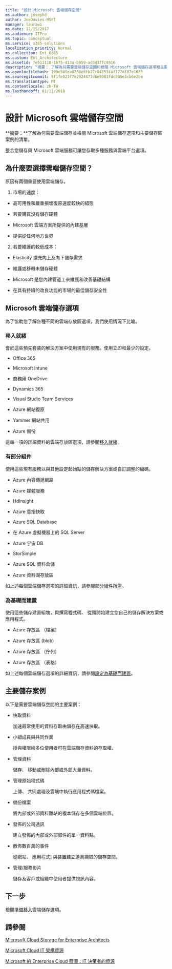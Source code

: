 ```yaml
---
title: "設計 Microsoft 雲端儲存空間"
ms.author: josephd
author: JoeDavies-MSFT
manager: laurawi
ms.date: 12/15/2017
ms.audience: ITPro
ms.topic: conceptual
ms.service: o365-solutions
localization_priority: Normal
ms.collection: Ent_O365
ms.custom: Ent_Architecture
ms.assetid: 7e511118-1b75-413a-b959-ad0d3ffc9516
description: "摘要： 了解為何需要雲端儲存空間和檢閱 Microsoft 雲端儲存選項和主要儲存區案例的清單。"
ms.openlocfilehash: 199e385ea0238e8fb27c04153faf177df07e1025
ms.sourcegitcommit: 9f1fe023f7e2924477d6e9003fdc805e3cb6e2be
ms.translationtype: MT
ms.contentlocale: zh-TW
ms.lasthandoff: 01/11/2018
---
```

# <a name="designing-storage-for-the-microsoft-cloud"></a>設計 Microsoft 雲端儲存空間

 **摘要：**了解為何需要雲端儲存並檢閱 Microsoft 雲端儲存選項和主要儲存區案例的清單。
  
整合您儲存與 Microsoft 雲端服務可讓您存取多種服務與雲端平台選項。
  
## <a name="why-cloud-storage"></a>為什麼要選擇雲端儲存空間？

原因有兩個重要使用雲端儲存。
  
1. 市場的速度：
    
  - 高可用性和嚴重損壞復原速度較快的組態
    
  - 若要購買沒有儲存硬體
    
  - Microsoft 雲端方案所提供的內建基層
    
  - 提供從任何地方世界
    
2. 若要維護的較低成本：
    
  - Elasticity 擴充向上及向下儲存需求
    
  - 維護或移轉未儲存硬體
    
  - Microsoft 是您內建管道工來維護和改善基礎結構
    
  - 在具有持續的改良功能的市場的最佳儲存安全性
    
## <a name="microsoft-cloud-storage-options"></a>Microsoft 雲端儲存選項

為了協助您了解各種不同的雲端存放區選項，我們使用情況下比喻。
  
### <a name="move-in-ready"></a>移入就緒

會於這些預先套裝的解決方案中使用現有的服務。使用立即和最少的設定。
  
- Office 365
    
- Microsoft Intune
    
- 商務用 OneDrive
    
- Dynamics 365
    
- Visual Studio Team Services
    
- Azure 網站復原
    
- Yammer 網站共用
    
- Azure 備份
    
這每一項的詳細資料的雲端存放區選項，請參閱[移入就緒](move-in-ready.md)。
  
### <a name="some-assembly-required"></a>有部分組件

使用這些現有服務以與其他設定起始點的儲存解決方案或自訂調整的編碼。
  
- Azure 內容傳遞網路
    
- Azure 媒體服務
    
- HdInsight
    
- Azure 意指快取
    
- Azure SQL Database
    
- 在 Azure 虛擬機器上的 SQL Server
    
- Azure 宇宙 DB
    
- StorSimple
    
- Azure SQL 資料倉儲
    
- Azure 資料湖存放區
    
如上述每個雲端儲存選項的詳細資訊，請參閱[部分組件所需](some-assembly-required.md)。
  
### <a name="build-from-the-ground-up"></a>為基礎而建置

使用這些儲存建置組塊，與撰寫程式碼、 從頭開始建立您自己的儲存解決方案或應用程式。
  
- Azure 存放區 （檔案）
    
- Azure 存放區 (blob)
    
- Azure 存放區 （佇列）
    
- Azure 存放區 （表格）
    
如上述每個雲端儲存選項的詳細資訊，請參閱[設定為基礎而建置](build-from-the-ground-up.md)。
  
## <a name="key-storage-scenarios"></a>主要儲存案例

以下是需要雲端儲存空間的主要案例：
  
- 快取資料
    
    加速最常使用的資料存取由儲存在高速快取。
    
- 小組成員與共同作業
    
    授與權限給多位使用者可在雲端儲存資料的存取權。
    
- 管理資料
    
    儲存、 移動或刪除內部或外部大量資料。
    
- 管理原始程式碼
    
    上傳、 共同處理及雲端中執行應用程式碼檔案。
    
- 備份檔案
    
    將內部或外部資料離站的複本儲存在多個雲端位置。
    
- 發佈的公司通訊
    
    建立發佈的內部或外部郵件的單一資料點。
    
- 散佈數百萬的事件
    
    從網站、 應用程式] 與裝置建立遙測擷取的儲存空間。
    
- 管理/服務影片
    
    儲存及客戶或組織中使用者提供視訊內容。
    
## <a name="next-step"></a>下一步

檢閱[準備移入](move-in-ready.md)雲端儲存選項。
  
## <a name="see-also"></a>請參閱

[Microsoft Cloud Storage for Enterprise Architects](microsoft-cloud-storage-for-enterprise-architects.md)
  
[Microsoft Cloud IT 架構資源](microsoft-cloud-it-architecture-resources.md)

[Microsoft 的 Enterprise Cloud 藍圖：IT 決策者的資源](https://sway.com/FJ2xsyWtkJc2taRD)


